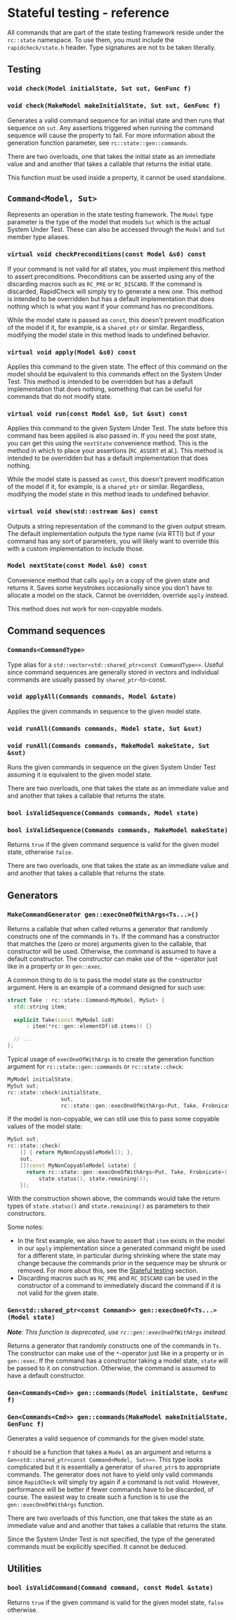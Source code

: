 # Stateful testing - reference

All commands that are part of the state testing framework reside under the `rc::state` namespace. To use them, you must include the `rapidcheck/state.h` header. Type signatures are not to be taken literally.

## Testing

### `void check(Model initialState, Sut sut, GenFunc f)`

### `void check(MakeModel makeInitialState, Sut sut, GenFunc f)`

Generates a valid command sequence for an initial state and then runs that sequence on `sut`. Any assertions triggered when running the command sequence will cause the property to fail. For more information about the generation function parameter, see `rc::state::gen::commands`.

There are two overloads, one that takes the initial state as an immediate value and and another that takes a callable that returns the initial state.

This function must be used inside a property, it cannot be used standalone.

## `Command<Model, Sut>`

Represents an operation in the state testing framework. The `Model` type parameter is the type of the model that models `Sut` which is the actual System Under Test. These can also be accessed through the `Model` and `Sut` member type aliases.

### `virtual void checkPreconditions(const Model &s0) const`

If your command is not valid for all states, you must implement this method to assert preconditions. Preconditions can be asserted using any of the discarding macros such as `RC_PRE` or `RC_DISCARD`. If the command is discarded, RapidCheck will simply try to generate a new one. This method is intended to be overridden but has a default implementation that does nothing which is what you want if your command has no preconditions.

While the model state is passed as `const`, this doesn't prevent modification of the model if it, for example, is a `shared_ptr` or similar. Regardless, modifying the model state in this method leads to undefined behavior.

### `virtual void apply(Model &s0) const`

Applies this command to the given state. The effect of this command on the model should be equivalent to this commands effect on the System Under Test. This method is intended to be overridden but has a default implementation that does nothing, something that can be useful for commands that do not modify state.

### `virtual void run(const Model &s0, Sut &sut) const`

Applies this command to the given System Under Test. The state before this command has been applied is also passed in. If you need the post state, you can get this using the `nextState` convenience method. This is the method in which to place your assertions (`RC_ASSERT` et al.). This method is intended to be overridden but has a default implementation that does nothing.

While the model state is passed as `const`, this doesn't prevent modification of the model if it, for example, is a `shared_ptr` or similar. Regardless, modifying the model state in this method leads to undefined behavior.

### `virtual void show(std::ostream &os) const`

Outputs a string representation of the command to the given output stream. The default implementation outputs the type name (via RTTI) but if your command has any sort of parameters, you will likely want to override this with a custom implementation to include those.

### `Model nextState(const Model &s0) const`

Convenience method that calls `apply` on a copy of the given state and returns it. Saves some keystrokes occasionally since you don't have to allocate a model on the stack. Cannot be overridden, override `apply` instead.

This method does not work for non-copyable models.

## Command sequences

### `Commands<CommandType>`

Type alias for a `std::vector<std::shared_ptr<const CommandType>>`. Useful since command sequences are generally stored in vectors and individual commands are usually passed by `shared_ptr`-to-const.

### `void applyAll(Commands commands, Model &state)`

Applies the given commands in sequence to the given model state.

### `void runAll(Commands commands, Model state, Sut &sut)`

### `void runAll(Commands commands, MakeModel makeState, Sut &sut)`

Runs the given commands in sequence on the given System Under Test assuming it is equivalent to the given model state.

There are two overloads, one that takes the state as an immediate value and and another that takes a callable that returns the state.

### `bool isValidSequence(Commands commands, Model state)`

### `bool isValidSequence(Commands commands, MakeModel makeState)`

Returns `true` if the given command sequence is valid for the given model state, otherwise `false`.

There are two overloads, one that takes the state as an immediate value and and another that takes a callable that returns the state.

## Generators

### `MakeCommandGenerator gen::execOneOfWithArgs<Ts...>()`

Returns a callable that when called returns a generator that randomly constructs one of the commands in `Ts`. If the command has a constructor that matches the (zero or more) arguments given to the callable, that constructor will be used. Otherwise, the command is assumed to have a default constructor. The constructor can make use of the `*`-operator just like in a property or in `gen::exec`.

A common thing to do is to pass the model state as the constructor argument. Here is an example of a command designed for such use:

```C++
struct Take : rc::state::Command<MyModel, MySut> {
  std::string item;
  
  explicit Take(const MyModel &s0)
      : item(*rc::gen::elementOf(s0.items)) {}

  // ...
};
```

Typical usage of `execOneOfWithArgs` is to create the generation function argument for `rc::state::gen::commands` or `rc::state::check`:

```C++
MyModel initialState;
MySut sut;
rc::state::check(initialState,
                 sut,
                 rc::state::gen::execOneOfWithArgs<Put, Take, Frobnicate>());
```

If the model is non-copyable, we can still use this to pass some copyable values of the model state:

```C++
MySut sut;
rc::state::check(
    [] { return MyNonCopyableModel(); },
    sut,
    [](const MyNonCopyableModel &state) {
      return rc::state::gen::execOneOfWithArgs<Put, Take, Frobnicate>()(
          state.status(), state.remaining());
    });
```

With the construction shown above, the commands would take the return types of `state.status()` and `state.remaining()` as parameters to their constructors.

Some notes:

- In the first example, we also have to assert that `item` exists in the model in our `apply` implementation since a generated command might be used for a different state, in particular during shrinking where the state may change because the commands prior in the sequence may be shrunk or removed. For more about this, see the [Stateful testing](state.md) section.
- Discarding macros such as `RC_PRE` and `RC_DISCARD` can be used in the constructor of a command to immediately discard the command if it is not valid for the given state.

### `Gen<std::shared_ptr<const Command>> gen::execOneOf<Ts...>(Model state)`

_**Note**: This function is deprecated, use `rc::gen::execOneOfWithArgs` instead._

Returns a generator that randomly constructs one of the commands in `Ts`. The constructor can make use of the `*`-operator just like in a property or in `gen::exec`. If the command has a constructor taking a model state, `state` will be passed to it on construction. Otherwise, the command is assumed to have a default constructor.

### `Gen<Commands<Cmd>> gen::commands(Model initialState, GenFunc f)`

### `Gen<Commands<Cmd>> gen::commands(MakeModel makeInitialState, GenFunc f)`

Generates a valid sequence of commands for the given model state.

`f` should be a function that takes a `Model` as an argument and returns a `Gen<std::shared_ptr<const Command<Model, Sut>>>`. This type looks complicated but it is essentially a generator of `shared_ptr`s to appropriate commands. The generator does not have to yield only valid commands since `RapidCheck` will simply try again if a command is not valid. However, performance will be better if fewer commands have to be discarded, of course. The easiest way to create such a function is to use the `gen::execOneOfWithArgs` function.

There are two overloads of this function, one that takes the state as an immediate value and and another that takes a callable that returns the state.

Since the System Under Test is not specified, the type of the generated commands must be explicitly specified. It cannot be deduced.

## Utilities

### `bool isValidCommand(Command command, const Model &state)`

Returns `true` if the given command is valid for the given model state, `false` otherwise.

